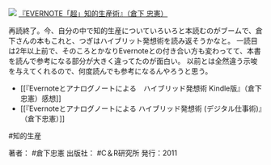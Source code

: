 [![](https://images-fe.ssl-images-amazon.com/images/I/51OnU0cd03L._SL160_.jpg)](http://www.amazon.co.jp/exec/obidos/ASIN/4863540817/choiyaki81-22/ref=nosim)
[『EVERNOTE「超」知的生産術』（倉下 忠憲）](http://www.amazon.co.jp/exec/obidos/ASIN/4863540817/choiyaki81-22/ref=nosim)

再読終了。今、自分の中で知的生産についていろいろと本読むのがブームで、倉下さんの本もこれと、つぎはハイブリット発想術を読み返そうかなと。
一読目は2年以上前で、そのころとかなりEvernoteとの付き合い方も変わってて、本書を読んで参考になる部分が大きく違ってたのが面白い。
以前とは全然違う示唆を与えてくれるので、何度読んでも参考になるんやろうと思う。

- [[『Evernoteとアナログノートによる　ハイブリッド発想術 Kindle版』（倉下忠憲）感想]]
- [[『Evernoteとアナログノートによる ハイブリッド発想術 (デジタル仕事術)』（倉下忠憲）]]

#知的生産 

著者： #倉下忠憲 
出版社： #C＆R研究所 
発行：2011

